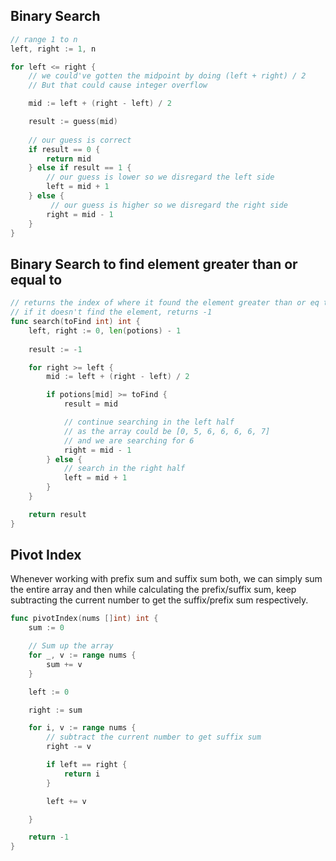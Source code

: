 ## Binary Search

```go
// range 1 to n
left, right := 1, n

for left <= right {
    // we could've gotten the midpoint by doing (left + right) / 2
    // But that could cause integer overflow

    mid := left + (right - left) / 2

    result := guess(mid)
    
    // our guess is correct
    if result == 0 {
        return mid
    } else if result == 1 {
        // our guess is lower so we disregard the left side
        left = mid + 1
    } else {
         // our guess is higher so we disregard the right side
        right = mid - 1
    }
}
```

## Binary Search to find element greater than or equal to

```go
// returns the index of where it found the element greater than or eq to toFind 
// if it doesn't find the element, returns -1
func search(toFind int) int {
    left, right := 0, len(potions) - 1
    
    result := -1 

    for right >= left {
        mid := left + (right - left) / 2

        if potions[mid] >= toFind {
            result = mid

            // continue searching in the left half
            // as the array could be [0, 5, 6, 6, 6, 6, 7]
            // and we are searching for 6
            right = mid - 1
        } else {
            // search in the right half
            left = mid + 1
        }
    }

    return result
}
```

## Pivot Index

Whenever working with prefix sum and suffix sum both, we can simply sum the entire array and then 
while calculating the prefix/suffix sum, keep subtracting the current number to get the suffix/prefix 
sum respectively.

```go
func pivotIndex(nums []int) int {
	sum := 0

    // Sum up the array
	for _, v := range nums {
		sum += v
	}

	left := 0

	right := sum

	for i, v := range nums {
        // subtract the current number to get suffix sum
		right -= v

		if left == right {
			return i
		}

		left += v

	}

	return -1
}
```
